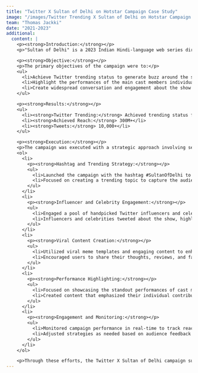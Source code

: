 ```yaml
---
title: "Twitter X Sultan of Delhi on Hotstar Campaign Case Study"
image: "/images/Twitter Trending X Sultan of Delhi on Hotstar Campaign Case Study_1721649656097.jpeg"
team: "Thomas Jackki"
date: "2021-2023"
additional:
  content: |
    <p><strong>Introduction:</strong></p>
    <p>"Sultan of Delhi" is a 2023 Indian Hindi-language web series directed by Milan Luthria and based on Arnab Ray's book "Sultan of Delhi: Ascension." Set in the 1960s, the series is an action thriller featuring drama, romance, action, and friendship, portraying a part of Delhi's history. The campaign aimed to create a buzz around the show and highlight the standout performances of its cast.</p>

    <p><strong>Objective:</strong></p>
    <p>The primary objectives of the campaign were to:</p>
    <ul>
      <li>Achieve Twitter trending status to generate buzz around the show.</li>
      <li>Highlight the performances of the main cast members individually and collectively.</li>
      <li>Create widespread conversation and engagement about the show on social media.</li>
    </ul>

    <p><strong>Results:</strong></p>
    <ul>
      <li><strong>Twitter Trending:</strong> Achieved trending status for 4 hours.</li>
      <li><strong>Achieved Reach:</strong> 300M+</li>
      <li><strong>Tweets:</strong> 10,000+</li>
    </ul>

    <p><strong>Execution:</strong></p>
    <p>The campaign was executed with a strategic approach involving several key components:</p>
    <ol>
      <li>
        <p><strong>Hashtag and Trending Strategy:</strong></p>
        <ul>
          <li>Launched the campaign with the hashtag #SultanOfDelhi to maximize visibility and engagement on Twitter.</li>
          <li>Focused on creating a trending topic to capture the audience’s attention and generate conversation.</li>
        </ul>
      </li>
      <li>
        <p><strong>Influencer and Celebrity Engagement:</strong></p>
        <ul>
          <li>Engaged a pool of handpicked Twitter influencers and celebrities to create buzz around the show.</li>
          <li>Influencers and celebrities tweeted about the show, highlighting key performances and aspects of the series.</li>
        </ul>
      </li>
      <li>
        <p><strong>Viral Content Creation:</strong></p>
        <ul>
          <li>Utilized viral meme templates and engaging content to enhance the campaign’s reach and impact.</li>
          <li>Encouraged users to share their thoughts, reviews, and favorite moments from the show using the campaign hashtag.</li>
        </ul>
      </li>
      <li>
        <p><strong>Performance Highlighting:</strong></p>
        <ul>
          <li>Focused on showcasing the standout performances of cast members including Mouni Roy, Tahir Raj Bhasin, Anjum Sharma, Anupriya Goenka, Harleen Sethi, and Mehreen Pirzada.</li>
          <li>Created content that emphasized their individual contributions to the show and their overall impact.</li>
        </ul>
      </li>
      <li>
        <p><strong>Engagement and Monitoring:</strong></p>
        <ul>
          <li>Monitored campaign performance in real-time to track reach, engagement, and trending status.</li>
          <li>Adjusted strategies as needed based on audience feedback and campaign performance.</li>
        </ul>
      </li>
    </ol>

    <p>Through these efforts, the Twitter X Sultan of Delhi campaign successfully achieved significant reach and engagement, trending for 4 hours and generating widespread conversation about the show. The use of influencers, trending hashtags, and viral content played a crucial role in creating a buzz and driving audience interest.</p>
---
```

